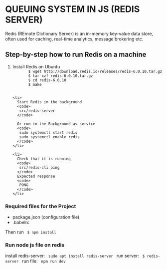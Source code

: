 <h1> QUEUING SYSTEM IN JS (REDIS SERVER) </h1>
Redis (REmote DIctionary Server) is an in-memory key-value data store, often used for caching, real-time analytics, message brokering etc.

<h2> Step-by-step how to run Redis on a machine</h2>
<ol>
    <li>
      Install Redis on Ubuntu
      <code>
       $ wget http://download.redis.io/releases/redis-6.0.10.tar.gz
       $ tar xzf redis-6.0.10.tar.gz
       $ cd redis-6.0.10
       $ make
      </code>
    </li>

    <li>
      Start Redis in the background
      <code>
       src/redis-server
      </code>

      Or run in the Background as service
      <code>
       sudo systemctl start redis
       sudo systemctl enable redis
      </code>
    </li>

    <li>
      Check that it is running
      <code>
       src/redis-cli ping
      </code>
      Expected response
      <code>
       PONG
      </code>
    </li>
</ol>

<h3> Required files for the Project </h3>
  <ul>
    <li> package.json (configuration file)</li>
    <li> .babelrc</li>
  </ul>
  Then run <code> $ npm install </code>

<h3> Run node js file on redis</h3>
install redis-server: <code> sudo apt install redis-server </code>
run server: <code> $ redis-server </code>
run file: <code> npm run dev <filename> </code>
